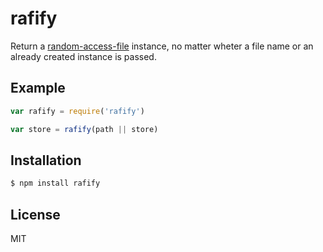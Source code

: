 
# rafify

Return a [random-access-file](https://npmjs.org/package/random-access-file) instance, no matter
wheter a file name or an already created instance is passed.

## Example

```js
var rafify = require('rafify')

var store = rafify(path || store)
```

## Installation

```bash
$ npm install rafify
```

## License

MIT
